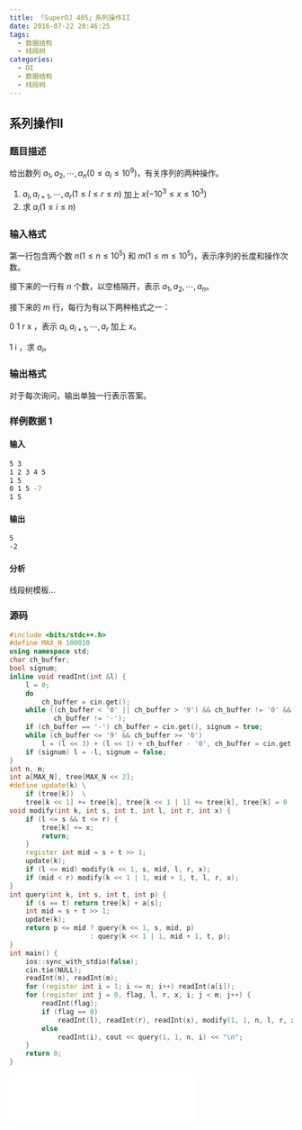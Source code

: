 ```yaml
---
title: 「SuperOJ 405」系列操作II
date: 2016-07-22 20:46:25
tags:
  - 数据结构
  - 线段树
categories:
  - OI
  - 数据结构
  - 线段树
---
```

## 系列操作Ⅱ
### 题目描述
给出数列 $a_1, a_2,\cdots,a_n(0 \leq a_i \leq 10 ^ 9)$，有关序列的两种操作。
1. $a_l, a_{ l + 1 }, \cdots, a_r(1 \leq l \leq r \leq n)$ 加上 $x(-10 ^ 3 \leq x \leq 10 ^ 3)$
2. 求 $a_i(1 \leq i \leq n)$

### 输入格式
第一行包含两个数 $n(1 \leq n \leq 10 ^ 5)$ 和 $m(1 \leq m \leq 10 ^ 5)$，表示序列的长度和操作次数。

接下来的一行有 $n$ 个数，以空格隔开，表示 $a_1, a_2, \cdots, a_n$。

接下来的 $m$ 行，每行为有以下两种格式之一：

0 1 r x ，表示 $a_l, a_{l+1},\cdots,a_r$ 加上 $x$。

1 i ，求 $a_i$。
### 输出格式
对于每次询问，输出单独一行表示答案。
<!-- more -->
### 样例数据 1
#### 输入
``` bash
5 3
1 2 3 4 5
1 5
0 1 5 -7
1 5
```
#### 输出
``` bash
5
-2
```
#### 分析
线段树模板...

### 源码
``` cpp
#include <bits/stdc++.h>
#define MAX_N 100010
using namespace std;
char ch_buffer;
bool signum;
inline void readInt(int &l) {
    l = 0;
    do
        ch_buffer = cin.get();
    while ((ch_buffer < '0' || ch_buffer > '9') && ch_buffer != '0' &&
           ch_buffer != '-');
    if (ch_buffer == '-') ch_buffer = cin.get(), signum = true;
    while (ch_buffer <= '9' && ch_buffer >= '0')
        l = (l << 3) + (l << 1) + ch_buffer - '0', ch_buffer = cin.get();
    if (signum) l = -l, signum = false;
}
int n, m;
int a[MAX_N], tree[MAX_N << 2];
#define update(k) \
    if (tree[k])  \
    tree[k << 1] += tree[k], tree[k << 1 | 1] += tree[k], tree[k] = 0
void modify(int k, int s, int t, int l, int r, int x) {
    if (l <= s && t <= r) {
        tree[k] += x;
        return;
    }
    register int mid = s + t >> 1;
    update(k);
    if (l <= mid) modify(k << 1, s, mid, l, r, x);
    if (mid < r) modify(k << 1 | 1, mid + 1, t, l, r, x);
}
int query(int k, int s, int t, int p) {
    if (s == t) return tree[k] + a[s];
    int mid = s + t >> 1;
    update(k);
    return p <= mid ? query(k << 1, s, mid, p)
                    : query(k << 1 | 1, mid + 1, t, p);
}
int main() {
    ios::sync_with_stdio(false);
    cin.tie(NULL);
    readInt(n), readInt(m);
    for (register int i = 1; i <= n; i++) readInt(a[i]);
    for (register int j = 0, flag, l, r, x, i; j < m; j++) {
        readInt(flag);
        if (flag == 0)
            readInt(l), readInt(r), readInt(x), modify(1, 1, n, l, r, x);
        else
            readInt(i), cout << query(1, 1, n, i) << "\n";
    }
    return 0;
}
```

<iframe frameborder="no" border="0" marginwidth="0" marginheight="0" width=330 height=86 src="//music.163.com/outchain/player?type=2&id=784835&auto=1&height=66"></iframe>